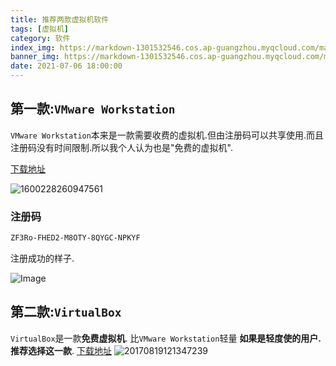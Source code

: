 ```yaml
---
title: 推荐两款虚拟机软件 
tags: [虚拟机]
category: 软件
index_img: https://markdown-1301532546.cos.ap-guangzhou.myqcloud.com/markdown/20210706203923.jpg
banner_img: https://markdown-1301532546.cos.ap-guangzhou.myqcloud.com/markdown/20210706203923.jpg
date: 2021-07-06 18:00:00
---
```



## 第一款:`VMware Workstation`

`VMware Workstation`本来是一款需要收费的虚拟机.但由注册码可以共享使用.而且注册码没有时间限制.所以我个人认为也是"免费的虚拟机".

[下载地址](https://www.vmware.com/cn/products/workstation-pro/workstation-pro-evaluation.html)

![1600228260947561](https://markdown-1301532546.cos.ap-guangzhou.myqcloud.com/markdown/20210706203924.png)

### 注册码

```bash
ZF3Ro-FHED2-M8OTY-8QYGC-NPKYF
```

注册成功的样子.

![Image](https://markdown-1301532546.cos.ap-guangzhou.myqcloud.com/markdown/20210706203921.png)

## 第二款:`VirtualBox`
`VirtualBox`是一款**免费虚拟机**. 比`VMware Workstation`轻量
**如果是轻度使的用户. 推荐选择这一款**.
[下载地址](https://www.virtualbox.org/)
![20170819121347239](https://markdown-1301532546.cos.ap-guangzhou.myqcloud.com/markdown/20210706203923.jpg)



